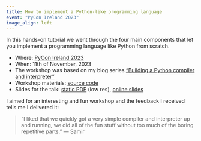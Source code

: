 ```yaml
---
title: How to implement a Python-like programming language
event: "PyCon Ireland 2023"
image_align: left
---
```


In this hands-on tutorial we went through the four main components that let you implement a programming language like Python from scratch.

 - Where: [PyCon Ireland 2023](http://pycon.ie/pycon-2023/schedule/)
 - When: 11th of November, 2023
 - The workshop was based on my blog series [“Building a Python compiler and interpreter”](/blog/tag:bpci)
 - Workshop materials: [source code][gh-repo]
 - Slides for the talk: [static PDF][pdf-slides] (low res), [online slides][snappify-slides]

I aimed for an interesting and fun workshop and the feedback I received tells me I delivered it:

 > “I liked that we quickly got a very simple compiler and interpreter up and running, we did all of the fun stuff without too much of the boring repetitive parts.” — Samir

<!--
<div style="text-align:center">
<iframe width="560" height="315" src="https://www.youtube.com/embed/tDy-to9fgaw?start=140" title="How APL made me a better Python developer talk by Rodrigo Girão Serrão" frameborder="0" allow="accelerometer; autoplay; clipboard-write; encrypted-media; gyroscope; picture-in-picture; web-share" allowfullscreen></iframe>
</div>
-->

[pdf-slides]: https://github.com/mathspp/talks/blob/main/20231111_pycon_ireland_implement_python/slides.pdf
[snappify-slides]: https://snappify.com/view/38542fa0-f3e3-41b7-8465-bf36e564d21e
[gh-repo]: https://github.com/mathspp/talks/tree/main/20231111_pycon_ireland_implement_python
